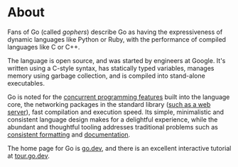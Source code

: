 # About

Fans of Go (called *gophers*) describe Go as having the expressiveness of dynamic languages like Python or Ruby, with the performance of compiled languages like C or C++.

The language is open source, and was started by engineers at Google.
It's written using a C-style syntax, has statically typed variables, manages memory using garbage collection, and is compiled into stand-alone executables.

Go is noted for the [concurrent programming features](https://golang.org/doc/effective_go.html#concurrency) built into the language core, the networking packages in the standard library ([such as a web server](https://pkg.go.dev/net/http)), fast compilation and execution speed.
Its simple, minimalistic and consistent language design makes for a delightful experience, while the abundant and thoughtful tooling addresses traditional problems such as [consistent formatting](https://pkg.go.dev/cmd/gofmt) and [documentation](https://pkg.go.dev/golang.org/x/tools/cmd/godoc).

The home page for Go is [go.dev](https://go.dev/), and there is an excellent interactive tutorial at [tour.go.dev](https://tour.go.dev/).

